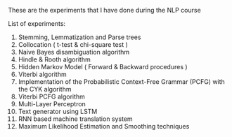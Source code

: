 These are the experiments that I have done during the NLP course

List of experiments:

1. Stemming, Lemmatization and Parse trees
2. Collocation ( t-test & chi-square test )
3. Naive Bayes disambiguation algorithm
4. Hindle & Rooth algorithm
5. Hidden Markov Model ( Forward & Backward procedures )
6. Viterbi algorithm
7. Implementation of the Probabilistic Context-Free Grammar (PCFG) with the CYK algorithm
8. Viterbi PCFG algorithm
9. Multi-Layer Perceptron
10. Text generator using LSTM
11. RNN based machine translation system
12. Maximum Likelihood Estimation and Smoothing techniques
